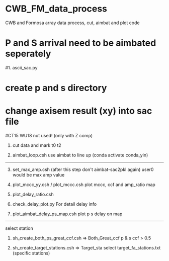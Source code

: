 # CWB_FM_data_process
CWB and Formosa array data process, cut, aimbat and plot code
#
# P and S arrival need to be aimbated seperately
#1. ascii_sac.py
#   create p and s directory
#   change axisem result (xy) into sac file
#CT15  WU18 not used! (only with Z comp)
1. cut data and mark t0 t2

2. aimbat_loop.csh
   use aimbat to line up (conda activate conda_yin)



--------------------------
3. set_max_amp.csh (after this step don't aimbat-sac2pkl again)
   user0 would be max amp value

4. plot_mccc_yy.csh / plot_mccc.csh
   plot mccc, ccf and  amp_ratio map

5. plot_delay_ratio.csh
6. check_delay_plot.py
   For detail delay info

7. plot_aimbat_delay_ps_map.csh
   plot p s delay on map

-----------------------------
select station

1. sh_create_both_ps_great_ccf.csh =>  Both_Great_ccf
   p & s ccf > 0.5

2. sh_create_target_stations.csh =>  Target_sta
   select target_fa_stations.txt (specific stations)
